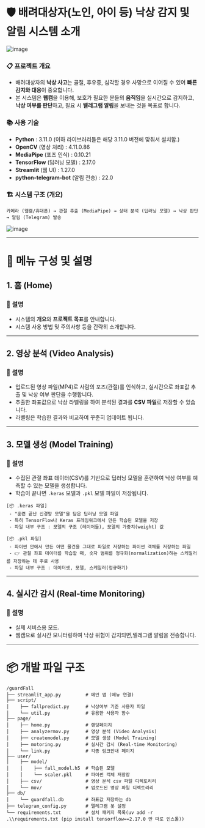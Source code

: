 # 🛡️ 배려대상자(노인, 아이 등) 낙상 감지 및 알림 시스템 소개

![image](https://github.com/user-attachments/assets/a21be991-f272-46e6-bbd5-7aa691472083)

### 📋 프로젝트 개요
- 배려대상자의 **낙상 사고**는 골절, 후유증, 심각할 경우 사망으로 이어질 수 있어 **빠른 감지와 대응**이 중요합니다.
- 본 시스템은 **웹캠**을 이용해, 보호가 필요한 분들의 **움직임**을 실시간으로 감지하고,**낙상 여부를 판단**하고, 필요 시 **텔레그램 알림**을 보내는 것을 목표로 합니다.

### 📚 사용 기술
- **Python** : 3.11.0 (이하 라이브러리들은 해당 3.11.0 버전에 맞춰서 설치함.)
- **OpenCV** (영상 처리) : 4.11.0.86
- **MediaPipe** (포즈 인식) : 0.10.21
- **TensorFlow** (딥러닝 모델) : 2.17.0
- **Streamlit** (웹 UI) : 1.27.0
- **python-telegram-bot** (알림 전송) : 22.0

### 🏗️ 시스템 구조 (개요)
```plaintext
카메라 (웹캠/휴대폰) → 관절 추출 (MediaPipe) → 상태 분석 (딥러닝 모델) → 낙상 판단 → 알림 (Telegram) 발송
```
![image](https://github.com/user-attachments/assets/546b47df-e08d-4a8f-9768-a3a6ec9fbc1d)   

---

# 📖 메뉴 구성 및 설명

## 1. 홈 (Home)

### 📝 설명
- 시스템의 **개요**와 **프로젝트 목표**를 안내합니다.
- 시스템 사용 방법 및 주의사항 등을 간략히 소개합니다.
---

## 2. 영상 분석 (Video Analysis)

### 📝 설명
- 업로드된 영상 파일(MP4)로 사람의 포즈(관절)를 인식하고, 실시간으로 좌표값 추출 및 낙상 여부 판단을 수행합니다.
- 추출한 좌표값으로 낙상 라벨링을 하여 분석된 결과를 **CSV 파일**로 저장할 수 있습니다.
- 라벨링은 학습한 결과와 비교하여 꾸준히 업데이트 됩니다.
---

## 3. 모델 생성 (Model Training)

### 📝 설명
- 수집된 관절 좌표 데이터(CSV)를 기반으로 딥러닝 모델을 훈련하여 낙상 여부를 예측할 수 있는 모델을 생성합니다.
- 학습이 끝나면 `.keras` 모델과 `.pkl` 모델 파일이 저장됩니다.
```plaintext
[📦 .keras 파일]
 - "훈련 끝난 신경망 모델"을 담은 딥러닝 모델 파일
 - 특히 TensorFlow나 Keras 프레임워크에서 만든 학습된 모델을 저장
 - 파일 내부 구조 : 모델의 구조 (레이어들), 모델의 가중치(weight) 값
         
[📦 .pkl 파일]
 - 파이썬 안에서 만든 어떤 물건을 그대로 파일로 저장하는 파이썬 객체를 저장하는 파일
 - 👉 관절 좌표 데이터를 학습할 때, 숫자 범위를 정규화(normalization)하는 스케일러를 저장하는 데 주로 사용
 - 파일 내부 구조 : 데이터셋, 모델, 스케일러(정규화기) 
```
---

## 4. 실시간 감시 (Real-time Monitoring)

### 📝 설명
- 실제 서비스용 모드.
- 웹캠으로 실시간 모니터링하여 낙상 위험이 감지되면,텔레그램 알림을 전송합니다.
---

# 📦 개발 파일 구조

```plaintext
/guardFall
├── streamlit_app.py         # 메인 앱 (메뉴 연결)
├── script/
│    ├── fallpredict.py      # 낙상여부 기준 사용자 파일
│    └── util.py             # 유용한 사용자 함수
├── page/
│    ├── home.py             # 랜딩페이지
│    ├── analyzermov.py      # 영상 분석 (Video Analysis)
│    ├── createmodel.py      # 모델 생성 (Model Training)
│    ├── motoring.py         # 실시간 감시 (Real-time Monitoring)
│    └── link.py             # 각종 링크안내 페이지
├── user/
│    ├── model/
│    │    ├── fall_model.h5  # 학습된 모델
│    │    └── scaler.pkl     # 파이썬 객체 저장장
│    ├── csv/                # 영상 분석 csv 파일 디렉토리리
│    └── mov/                # 업로드된 영상 파일 디렉토리리
├── db/
│    └── guardfall.db        # 좌표값 저장하는 db
├── telegram_config.py       # 텔레그램 봇 설정
└── requirements.txt         # 설치 패키지 목록(uv add -r .\\requirements.txt (pip install tensorflow==2.17.0 만 따로 인스톨))
```
